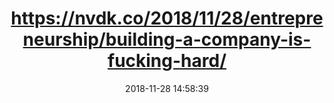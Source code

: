 ---
date: 2018-11-28 14:58:39
link:
  source: pocket
  source_url: https://getpocket.com
  text: https://nvdk.co/2018/11/28/entrepreneurship/building-a-company-is-fucking-hard/
  url: https://nvdk.co/2018/11/28/entrepreneurship/building-a-company-is-fucking-hard/
slug: https-nvdk-co-2018-11-28-entrepreneurship-building-a-company-is-fucking-hard
source: pocket
title: https://nvdk.co/2018/11/28/entrepreneurship/building-a-company-is-fucking-hard/
---